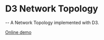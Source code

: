 # D3 Network Topology
-- A Network Topology implemented with D3.

[Online demo](https://semonalbertyeah.github.io/d3-network-topology/)



